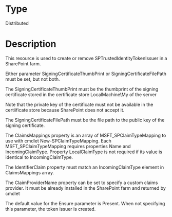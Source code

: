 # Type

Distributed

# Description

This resource is used to create or remove SPTrustedIdentityTokenIssuer in a
SharePoint farm.

Either parameter SigningCertificateThumbPrint or SigningCertificateFilePath
must be set, but not both.

The SigningCertificateThumbPrint must be the thumbprint of the signing
certificate stored in the certificate store LocalMachine\My of the server

Note that the private key of the certificate must not be available in the
certiificate store because SharePoint does not accept it.

The SigningCertificateFilePath must be the file path to the public key of
the signing certificate.

The ClaimsMappings property is an array of MSFT_SPClaimTypeMapping to use
with cmdlet New-SPClaimTypeMapping. Each MSFT_SPClaimTypeMapping requires
properties Name and IncomingClaimType. Property LocalClaimType is not
required if its value is identical to IncomingClaimType.

The IdentifierClaim property must match an IncomingClaimType element in
ClaimsMappings array.

The ClaimProviderName property can be set to specify a custom claims provider.
It must be already installed in the SharePoint farm and returned by cmdlet

The default value for the Ensure parameter is Present. When not specifying this
parameter, the token issuer is created.
